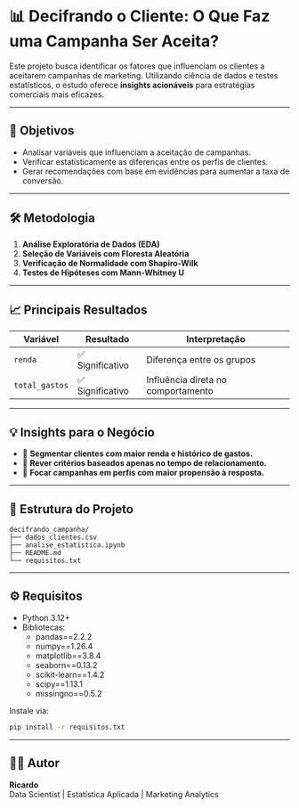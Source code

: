 
# 📊 Decifrando o Cliente: O Que Faz uma Campanha Ser Aceita?

Este projeto busca identificar os fatores que influenciam os clientes a aceitarem campanhas de marketing. Utilizando ciência de dados e testes estatísticos, o estudo oferece **insights acionáveis** para estratégias comerciais mais eficazes.

---

## 🧠 Objetivos

- Analisar variáveis que influenciam a aceitação de campanhas.
- Verificar estatisticamente as diferenças entre os perfis de clientes.
- Gerar recomendações com base em evidências para aumentar a taxa de conversão.

---

## 🛠️ Metodologia

1. **Análise Exploratória de Dados (EDA)**  
2. **Seleção de Variáveis com Floresta Aleatória**  
3. **Verificação de Normalidade com Shapiro-Wilk**  
4. **Testes de Hipóteses com Mann-Whitney U**

---

## 📈 Principais Resultados

| Variável             | Resultado | Interpretação |
|----------------------|-----------|---------------|
| `renda`              | ✅ Significativo | Diferença entre os grupos |
| `total_gastos`       | ✅ Significativo | Influência direta no comportamento |

---

## 💡 Insights para o Negócio

- 📌 **Segmentar clientes com maior renda e histórico de gastos.**  
- 📌 **Rever critérios baseados apenas no tempo de relacionamento.**  
- 📌 **Focar campanhas em perfis com maior propensão à resposta.**

---

## 📁 Estrutura do Projeto

```
decifrando_campanha/
├── dados_clientes.csv
├── analise_estatistica.ipynb
├── README.md
└── requisitos.txt
```

---

## ⚙️ Requisitos

- Python 3.12+
- Bibliotecas:
  - pandas==2.2.2
  - numpy==1.26.4
  - matplotlib==3.8.4
  - seaborn==0.13.2
  - scikit-learn==1.4.2
  - scipy==1.13.1
  - missingno==0.5.2

Instale via:

```bash
pip install -r requisitos.txt
```

---

## 👨‍💻 Autor

**Ricardo**  
Data Scientist | Estatística Aplicada | Marketing Analytics
